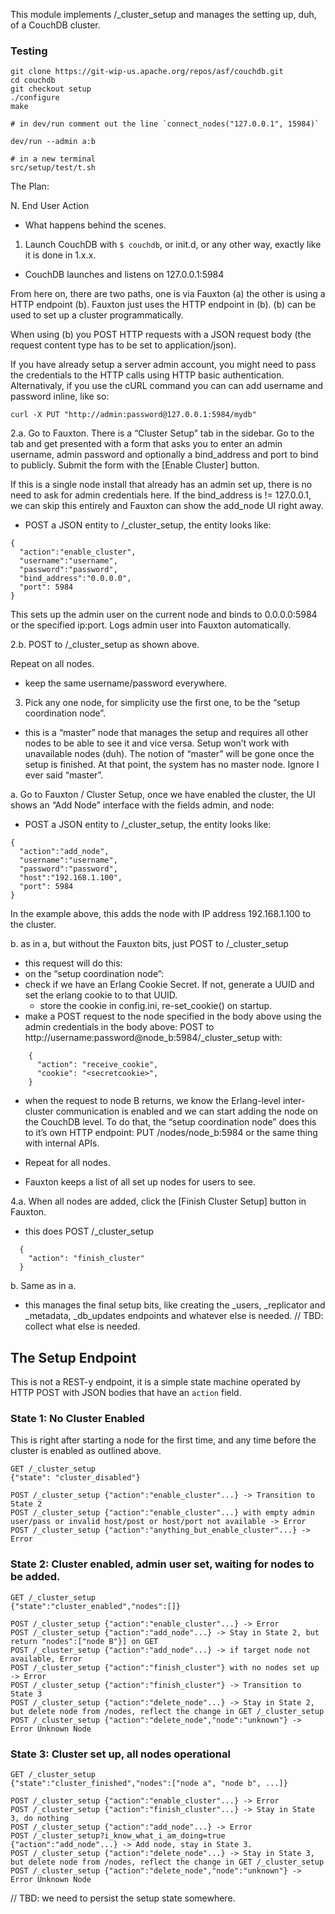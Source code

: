 This module implements /_cluster_setup and manages the setting up, duh, of a CouchDB cluster.

### Testing

```
git clone https://git-wip-us.apache.org/repos/asf/couchdb.git
cd couchdb
git checkout setup
./configure
make

# in dev/run comment out the line `connect_nodes("127.0.0.1", 15984)`

dev/run --admin a:b

# in a new terminal
src/setup/test/t.sh

```

The Plan:

N. End User Action
- What happens behind the scenes.


1. Launch CouchDB with `$ couchdb`, or init.d, or any other way, exactly
like it is done in 1.x.x.
- CouchDB launches and listens on 127.0.0.1:5984

From here on, there are two paths, one is via Fauxton (a) the other is
using a HTTP endpoint (b). Fauxton just uses the HTTP endpoint in (b).
(b) can be used to set up a cluster programmatically.

When using (b) you POST HTTP requests with a JSON request body (the request content type has to be set to application/json).

If you have already setup a server admin account, you might need to pass the credentials to the HTTP calls using HTTP basic authentication.
Alternativaly, if you use the cURL command you can can add username and password inline, like so:

```
curl -X PUT "http://admin:password@127.0.0.1:5984/mydb"
```

2.a. Go to Fauxton. There is a “Cluster Setup” tab in the sidebar. Go
to the tab and get presented with a form that asks you to enter an admin
username, admin password and optionally a bind_address and port to bind
to publicly. Submit the form with the [Enable Cluster] button.

If this is a single node install that already has an admin set up, there
is no need to ask for admin credentials here. If the bind_address is !=
127.0.0.1, we can skip this entirely and Fauxton can show the add_node
UI right away.

- POST a JSON entity to /_cluster_setup, the entity looks like:  
```
{
  "action":"enable_cluster",
  "username":"username",
  "password":"password",
  "bind_address":"0.0.0.0",
  "port": 5984
}
```

This sets up the admin user on the current node and binds to 0.0.0.0:5984
or the specified ip:port. Logs admin user into Fauxton automatically.

2.b. POST to /_cluster_setup as shown above.

Repeat on all nodes.
- keep the same username/password everywhere.


3. Pick any one node, for simplicity use the first one, to be the
“setup coordination node”.
- this is a “master” node that manages the setup and requires all
  other nodes to be able to see it and vice versa. Setup won’t work
  with unavailable nodes (duh). The notion of “master” will be gone
  once the setup is finished. At that point, the system has no
  master node. Ignore I ever said “master”.

a. Go to Fauxton / Cluster Setup, once we have enabled the cluster, the
UI shows an “Add Node” interface with the fields admin, and node:
- POST a JSON entity to /_cluster_setup, the entity looks like:
```
{
  "action":"add_node",
  "username":"username",
  "password":"password",
  "host":"192.168.1.100",
  "port": 5984
}
```

In the example above, this adds the node with IP address 192.168.1.100 to the cluster.

b. as in a, but without the Fauxton bits, just POST to /_cluster_setup
- this request will do this:
 - on the “setup coordination node”:
  - check if we have an Erlang Cookie Secret. If not, generate
    a UUID and set the erlang cookie to to that UUID.
    - store the cookie in config.ini, re-set_cookie() on startup.
  - make a POST request to the node specified in the body above
    using the admin credentials in the body above:
    POST to http://username:password@node_b:5984/_cluster_setup with:
```
    {
      "action": "receive_cookie",
      "cookie": "<secretcookie>",
    }
```

  - when the request to node B returns, we know the Erlang-level
    inter-cluster communication is enabled and we can start adding
    the node on the CouchDB level. To do that, the “setup
    coordination node” does this to it’s own HTTP endpoint:
    PUT /nodes/node_b:5984 or the same thing with internal APIs.

- Repeat for all nodes.
- Fauxton keeps a list of all set up nodes for users to see.


4.a. When all nodes are added, click the [Finish Cluster Setup] button
in Fauxton.
- this does POST /_cluster_setup
```
  {
    "action": "finish_cluster"
  }
```

b. Same as in a.

- this manages the final setup bits, like creating the _users,
  _replicator and _metadata, _db_updates endpoints and
  whatever else is needed. // TBD: collect what else is needed.


## The Setup Endpoint

This is not a REST-y endpoint, it is a simple state machine operated
by HTTP POST with JSON bodies that have an `action` field.

### State 1: No Cluster Enabled

This is right after starting a node for the first time, and any time
before the cluster is enabled as outlined above.

```
GET /_cluster_setup
{"state": "cluster_disabled"}

POST /_cluster_setup {"action":"enable_cluster"...} -> Transition to State 2
POST /_cluster_setup {"action":"enable_cluster"...} with empty admin user/pass or invalid host/post or host/port not available -> Error
POST /_cluster_setup {"action":"anything_but_enable_cluster"...} -> Error
```

### State 2: Cluster enabled, admin user set, waiting for nodes to be added.

```
GET /_cluster_setup
{"state":"cluster_enabled","nodes":[]}

POST /_cluster_setup {"action":"enable_cluster"...} -> Error
POST /_cluster_setup {"action":"add_node"...} -> Stay in State 2, but return "nodes":["node B"}] on GET
POST /_cluster_setup {"action":"add_node"...} -> if target node not available, Error
POST /_cluster_setup {"action":"finish_cluster"} with no nodes set up -> Error
POST /_cluster_setup {"action":"finish_cluster"} -> Transition to State 3
POST /_cluster_setup {"action":"delete_node"...} -> Stay in State 2, but delete node from /nodes, reflect the change in GET /_cluster_setup
POST /_cluster_setup {"action":"delete_node","node":"unknown"} -> Error Unknown Node
```

### State 3: Cluster set up, all nodes operational

```
GET /_cluster_setup
{"state":"cluster_finished","nodes":["node a", "node b", ...]}

POST /_cluster_setup {"action":"enable_cluster"...} -> Error
POST /_cluster_setup {"action":"finish_cluster"...} -> Stay in State 3, do nothing
POST /_cluster_setup {"action":"add_node"...} -> Error
POST /_cluster_setup?i_know_what_i_am_doing=true {"action":"add_node"...} -> Add node, stay in State 3.
POST /_cluster_setup {"action":"delete_node"...} -> Stay in State 3, but delete node from /nodes, reflect the change in GET /_cluster_setup
POST /_cluster_setup {"action":"delete_node","node":"unknown"} -> Error Unknown Node
```

// TBD: we need to persist the setup state somewhere.
